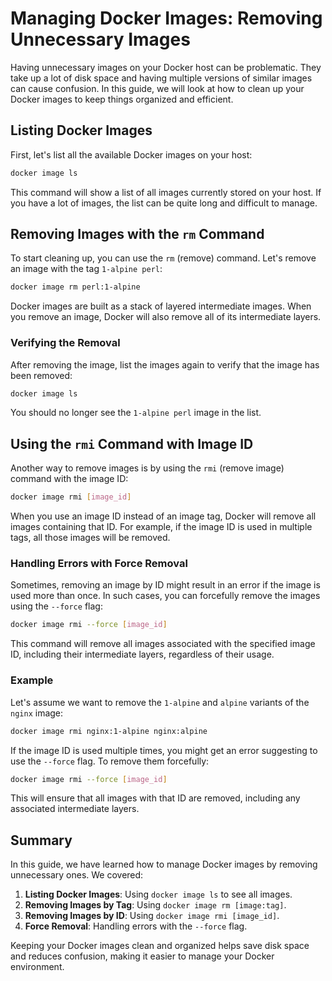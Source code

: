# Managing Docker Images: Removing Unnecessary Images

Having unnecessary images on your Docker host can be problematic. They take up a lot of disk space and having multiple versions of similar images can cause confusion. In this guide, we will look at how to clean up your Docker images to keep things organized and efficient.

## Listing Docker Images

First, let's list all the available Docker images on your host:
```bash
docker image ls
```
This command will show a list of all images currently stored on your host. If you have a lot of images, the list can be quite long and difficult to manage.

## Removing Images with the `rm` Command

To start cleaning up, you can use the `rm` (remove) command. Let's remove an image with the tag `1-alpine perl`:
```bash
docker image rm perl:1-alpine
```
Docker images are built as a stack of layered intermediate images. When you remove an image, Docker will also remove all of its intermediate layers.

### Verifying the Removal

After removing the image, list the images again to verify that the image has been removed:
```bash
docker image ls
```
You should no longer see the `1-alpine perl` image in the list.

## Using the `rmi` Command with Image ID

Another way to remove images is by using the `rmi` (remove image) command with the image ID:
```bash
docker image rmi [image_id]
```
When you use an image ID instead of an image tag, Docker will remove all images containing that ID. For example, if the image ID is used in multiple tags, all those images will be removed.

### Handling Errors with Force Removal

Sometimes, removing an image by ID might result in an error if the image is used more than once. In such cases, you can forcefully remove the images using the `--force` flag:
```bash
docker image rmi --force [image_id]
```
This command will remove all images associated with the specified image ID, including their intermediate layers, regardless of their usage.

### Example

Let's assume we want to remove the `1-alpine` and `alpine` variants of the `nginx` image:
```bash
docker image rmi nginx:1-alpine nginx:alpine
```
If the image ID is used multiple times, you might get an error suggesting to use the `--force` flag. To remove them forcefully:
```bash
docker image rmi --force [image_id]
```
This will ensure that all images with that ID are removed, including any associated intermediate layers.

## Summary

In this guide, we have learned how to manage Docker images by removing unnecessary ones. We covered:
1. **Listing Docker Images**: Using `docker image ls` to see all images.
2. **Removing Images by Tag**: Using `docker image rm [image:tag]`.
3. **Removing Images by ID**: Using `docker image rmi [image_id]`.
4. **Force Removal**: Handling errors with the `--force` flag.

Keeping your Docker images clean and organized helps save disk space and reduces confusion, making it easier to manage your Docker environment.